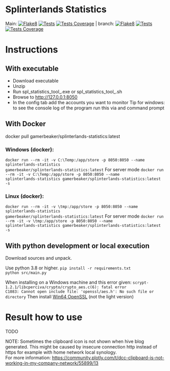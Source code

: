 # Splinterlands Statistics

Main:
[![Flake8](https://gamerbeaker007.github.io/splinterlands-statistics/main/flake8-badge.svg)](https://gamerbeaker007.github.io/splinterlands-statistics/main/flake8/)
[![Tests](https://gamerbeaker007.github.io/splinterlands-statistics/main/junit-badge.svg)](https://gamerbeaker007.github.io/splinterlands-statistics/main/junit/)
[![Tests Coverage](https://gamerbeaker007.github.io/splinterlands-statistics/main/coverage-badge.svg)](https://gamerbeaker007.github.io/splinterlands-statistics/main/coverage/) | branch:
[![Flake8](https://gamerbeaker007.github.io/splinterlands-statistics/branch/flake8-badge.svg)](https://gamerbeaker007.github.io/splinterlands-statistics/branch/flake8/)
[![Tests](https://gamerbeaker007.github.io/splinterlands-statistics/branch/junit-badge.svg)](https://gamerbeaker007.github.io/splinterlands-statistics/branch/junit/)
[![Tests Coverage](https://gamerbeaker007.github.io/splinterlands-statistics/branch/coverage-badge.svg)](https://gamerbeaker007.github.io/splinterlands-statistics/branch/coverage/)

# Instructions

## With executable

* Download executable
* Unzip
* Run spl_statistics_tool_<x>.exe or spl_statistics_tool_<x>.sh
* Browse to http://127.0.0.1:8050
* In the config tab add the accounts you want to monitor
  Tip for windows: to see the console log of the program run this via and command prompt

## With Docker

docker pull gamerbeaker/splinterlands-statistics:latest

### Windows (docker):

<code>docker run --rm -it -v C:\Temp\:/app/store -p 8050:8050 --name splinterlands-statistics
gamerbeaker/splinterlands-statistics:latest</code>
For server mode
<code>docker run --rm -it -v C:\Temp\:/app/store -p 8050:8050 --name splinterlands-statistics
gamerbeaker/splinterlands-statistics:latest -s</code>

### Linux (docker):

<code>docker run --rm -it -v \tmp\:/app/store -p 8050:8050 --name splinterlands-statistics
gamerbeaker/splinterlands-statistics:latest</code>
For server mode
<code>docker run --rm -it -v \tmp\:/app/store -p 8050:8050 --name splinterlands-statistics
gamerbeaker/splinterlands-statistics:latest -s</code>

## With python development or local execution

Download sources and unpack.

Use python 3.8 or higher.
<code>pip install -r requirements.txt
python src/main.py</code>

When installing on a Windows machine and this error given:
<code>scrypt-1.2.1/libcperciva/crypto/crypto_aes.c(6): fatal error C1083: Cannot open include file: 'openssl/aes.h': No
such file or directory</code>
Then install [Win64 OpenSSL](https://slproweb.com/products/Win32OpenSSL.html) (not the light version)

# Result how to use

TODO

NOTE: Sometimes the clipboard icon is not shown when hive blog generated.
This might be caused by insecure connection http instead of https for example with home network local synology.  
For more information: https://community.plotly.com/t/dcc-clipboard-is-not-working-in-my-company-network/55899/13
